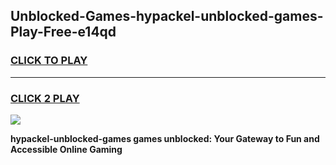 
## Unblocked-Games-hypackel-unblocked-games-Play-Free-e14qd
<h3>
<a href="https://premium76.site?title=hypackel-unblocked-games&ref=23A">CLICK TO PLAY</a></h3>
<hr>

<h3>
<a href="https://premium76.site?title=hypackel-unblocked-games&ref=23A">CLICK 2 PLAY</a>
  
</h3>

<a href="https://premium76.site?title=hypackel-unblocked-games&ref=23A"><img src="https://clearcache.store/games.png"></a>


**hypackel-unblocked-games games unblocked: Your Gateway to Fun and Accessible Online Gaming**
